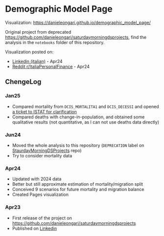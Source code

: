 # Demographic Model Page

Visualization: https://danieleongari.github.io/demographic_model_page/

Original project from deprecated https://github.com/danieleongari/saturdaymorningdsprojects, find the analysis in the `notebooks` folder of this repository.

Visualization posted on:

- [Linkedin (italian)](https://www.linkedin.com/posts/danieleongari_ho-preso-gli-ultimi-aggiornamenti-istat-e-activity-7181748786174586881-F5hI) - Apr24
- [Reddit r/ItaliaPersonalFinance](https://www.reddit.com/r/ItaliaPersonalFinance/comments/1bwcg3g/ho_preso_gli_ultimi_aggiornamenti_demografici/) - Apr24

## ChengeLog

### Jan25

- Compared mortality from `DCIS_MORTALITA1` and `DCIS_DECESSI` and opened [a ticket to ISTAT for clarification](https://contact.istat.it/s/case/500Tj00000GdztvIAB)
- Compared deaths with change-in-population, and obtained some qualitative results (not quantitative, as I can not use deaths data directly)

### Jun24

- Moved the whole analysis to this repository (`DEPRECATION` label on [StaurdayMorningDSProjects](https://github.com/danieleongari/saturdaymorningdsprojects) repo)
- Try to consider mortality data

### Apr24

- Updated with 2024 data
- Better but still approximate estimation of mortality/migration split
- Conceived 9 scenarios for future mortality and migration balance
- Created Pages visualization

### Apr23

- First release of the project on https://github.com/danieleongari/saturdaymorningdsprojects
- Published on [Linkedin](https://www.linkedin.com/feed/update/urn:li:activity:7051629734937411584/)